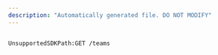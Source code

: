 ```yaml
---
description: "Automatically generated file. DO NOT MODIFY"
---
```


```powershellv2

UnsupportedSDKPath:GET /teams

```